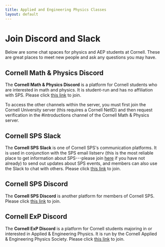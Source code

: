 ```yaml
---
title: Applied and Engineering Physics Classes
layout: default
---
```

<link rel="stylesheet" href="/main.css">

# Join Discord and Slack

Below are some chat spaces for physics and AEP students at Cornell. These are great places to meet new people and ask any questions you may have.

## Cornell Math & Physics Discord

The **Cornell Math & Physics Discord** is a platform for Cornell students who are interested in math and physics. It is student-run and has no affiliation with SPS. Please click [this link](https://discord.gg/2yaJsNa4Jz) to join.

To access the other channels within the server, you must first join the Cornell University server (this requires a Cornell NetID) and then request verification in the #introductions channel of the Cornell Math & Physics server.

## Cornell SPS Slack

The **Cornell SPS Slack** is one of Cornell SPS's communication platforms. It is used in conjunction with the SPS email listserv (this is the most reliable place to get information about SPS---please join [here](https://forms.gle/TPY8feDT6bxYrjhW6) if you have not already) to send out updates about SPS events, and members can also use the Slack to chat with others. Please click [this link](https://join.slack.com/t/cornellsps/shared_invite/zt-2cxb1x9kl-2wJFSBr38CRdgXczt98SuA) to join.

## Cornell SPS Discord

The **Cornell SPS Discord** is another platform for members of Cornell SPS. Please click [this link](https://discord.gg/MJ8JjRbzHe) to join.

## Cornell ExP Discord

The **Cornell ExP Discord** is a platform for Cornell students majoring in or interested in Applied & Engineering Physics. It is run by the Cornell Applied & Engineering Physics Society. Please click [this link](https://discord.gg/Ga6rZWnFAa) to join.
